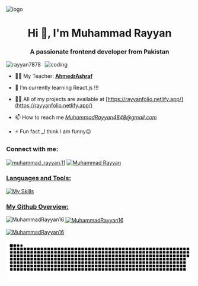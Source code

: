 ![logo](https://github.com/Rayyan7878/Rayyan7878/blob/main/githubban.gif)





<h1 align="center">Hi 👋, I'm Muhammad Rayyan</h1>
<h3 align="center">A passionate frontend developer from Pakistan</h3>
<img align="right" alt="coding" width="400" src="https://camo.githubusercontent.com/19db51af5f90f1b152bc0b9078f5fe97053955be5074f03f17019c70345bdcdb/68747470733a2f2f6d69726f2e6d656469756d2e636f6d2f6d61782f313336302f302a37513379765349765f7430696f4a2d5a2e676966">
<p align="left"> <img src="https://komarev.com/ghpvc/?username=rayyan7878&label=Profile%20views&color=0e75b6&style=flat" alt="rayyan7878" /> </p>



- 🧑‍🏫 My Teacher: **[AhmedrAshraf](https://github.com/AhmedrAshraf)**

- 🌱  I’m currently learning React.js !!!

- 👨‍💻 All of my projects are available at [https://rayyanfolio.netlify.app/](https://rayyanfolio.netlify.app/)

- 📫 How to reach me *MuhammadRayyan4848@gmail.com*

- ⚡ Fun fact \_I think I am funny😉


<h3 align="left">Connect with me:</h3>
<p align="left">

    
<a href="https://instagram.com/muhammad_rayyan.11" target="blank"><img align="center" src="https://raw.githubusercontent.com/rahuldkjain/github-profile-readme-generator/master/src/images/icons/Social/instagram.svg" alt="muhammad_rayyan.11" height="30" width="40" /></a>
<a href="https://www.linkedin.com/in/muhammad-rayyan11/" target="blank"><img align="center" src="https://raw.githubusercontent.com/rahuldkjain/github-profile-readme-generator/master/src/images/icons/Social/linked-in-alt.svg" alt="Muhammad Rayyan" height="30" width="40" /></p>
</p>


<h3 align="left">Languages and Tools:</h3>
<p align="left">
    <img src="https://skillicons.dev/icons?i=androidstudio,bun,npm,bootstrap,github,ai,vite,vscode,nodejs,figma,git,html,css,js,ts,ps,react,next,firebase,tailwind" alt="My Skills">
</p>

<h3 align="left">My Github Overview:</h3>
<p><img align="left" src="https://github-readme-stats.vercel.app/api/top-langs?username=MuhammadRayyan16&show_icons=true&locale=en&layout=compact" alt="MuhammadRayyan16" /></p>

<p>&nbsp;<img align="center" src="https://github-readme-stats.vercel.app/api?username=MuhammadRayyan16&show_icons=true&locale=en" alt="MuhammadRayyan16" /></p>

<p><img align="center" src="https://github-readme-streak-stats.herokuapp.com/?user=MuhammadRayyan16&" alt="MuhammadRayyan16" /></p>

<p align="center">
 <img width="1000" src="./github-snake.svg" alt="snake"/>
</p>
